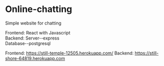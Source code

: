 # Online-chatting
Simple website for chatting


Frontend: React with Javascript<br />
Backend: Server--express<br />
         Database--postgresql

Frontend: https://still-temple-12505.herokuapp.com/
Backend: https://still-shore-64819.herokuapp.com
